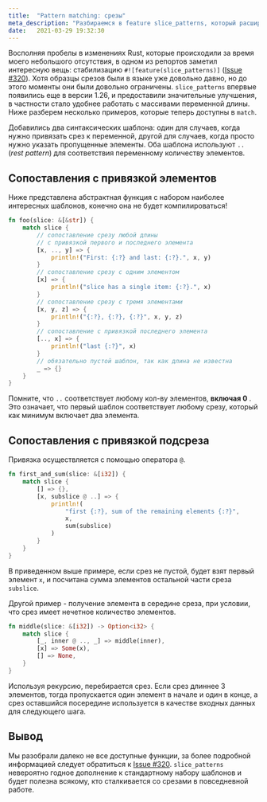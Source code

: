 ```yaml
---
title:  "Pattern matching: срезы"
meta_description: "Разбираемся в feature slice_patterns, который расширяет возможности сопоставления образцов для срезов в Rust"
date:   2021-03-29 19:32:30
---
```


Восполняя пробелы в изменениях Rust, которые происходили за время моего небольшого отсутствия, в одном из репортов заметил интересную вещь: стабилизацию `#![feature(slice_patterns)]` ([Issue #320](https://this-week-in-rust.org/blog/2020/01/07/this-week-in-rust-320/)). Хотя образцы срезов были в языке уже довольно давно, но до этого моменты они были довольно ограничены. `slice_patterns` впервые появились еще в версии 1.26, и предоставили значительные улучшения, в частности стало удобнее работать с массивами переменной длины. Ниже разберем несколько примеров, которые теперь доступны в `match`.

Добавились два синтаксических шаблона: один для случаев, когда нужно привязать срез к переменной, другой для случаев, когда просто нужно указать пропущенные элементы. Оба шаблона используют `..` (_rest pattern_) для соответствия переменному количеству элементов. 

## Сопоставления с привязкой элементов
Ниже представлена абстрактная функция с набором наиболее интересных шаблонов, конечно она не будет компилироваться!

```rust
fn foo(slice: &[&str]) {
    match slice {
        // сопоставление срезу любой длины
        // с привязкой первого и последнего элемента
        [x, .., y] => {
            println!("First: {:?} and last: {:?}.", x, y)
        }
        // сопоставление срезу с одним элементом
        [x] => {
            println!("slice has a single item: {:?}.", x)
        }
        // сопоставление срезу с тремя элементами
        [x, y, z] => {
            println!("{:?}, {:?}, {:?}", x, y, z)
        }
        // сопоставление с привязкой последнего элемента
        [.., x] => {
            println!("last {:?}", x)
        }
        // обязательно пустой шаблон, так как длина не известна
        _ => {} 
    }
}

```

Помните, что `..`  соответствует любому кол-ву элементов, **включая 0** . Это означает, что первый шаблон соответствует любому срезу, который как минимум включает два элемента.

## Сопоставления с привязкой подсреза
Привязка осуществляется с помощью оператора `@`.

```rust
fn first_and_sum(slice: &[i32]) {
    match slice {
        [] => {},
        [x, subslice @ ..] => {
            println!(
                "first {:?}, sum of the remaining elements {:?}",
                x,
                sum(subslice)
            )
        }
    }
}

```

В приведенном выше примере, если срез не пустой, будет взят первый элемент `x`, и посчитана сумма элементов остальной части среза `subslice`. 

Другой пример - получение элемента в середине среза, при условии, что срез имеет нечетное количество элементов. 

```rust
fn middle(slice: &[i32]) -> Option<i32> {
    match slice {
        [_, inner @ .., _] => middle(inner),
        [x] => Some(x),
        [] => None,
    }
}
```

Используя рекурсию, перебирается срез. Если срез длиннее 3 элементов, тогда пропускается один элемент в начале и один в конце, а срез оставшийся посередине используется в качестве входных данных для следующего шага.

## Вывод
Мы разобрали далеко не все доступные функции, за более подробной информацией следует обратиться к [Issue #320](https://this-week-in-rust.org/blog/2020/01/07/this-week-in-rust-320/). `slice_patterns` невероятно годное дополнение к стандартному набору шаблонов и будет полезна всякому, кто сталкивается со срезами в повседневной работе.
